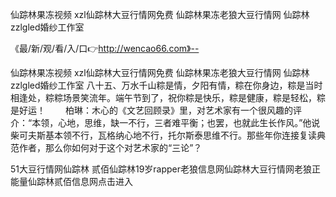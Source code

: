 仙踪林果冻视频
xzl仙踪林大豆行情网免费
仙踪林果冻老狼大豆行情网
仙踪林zzlgled婚纱工作室


《最/新/观/看/入/口👉http://wencao66.com》--

仙踪林果冻视频
xzl仙踪林大豆行情网免费
仙踪林果冻老狼大豆行情网
仙踪林zzlgled婚纱工作室
	八十五、万水千山粽是情，夕阳有情，粽在你身边，粽是当时相逢处，粽粽场景笑流年。端午节到了，祝你粽是快乐，粽是健康，粽是轻松，粽是好运！
　　柏琳：木心的《文艺回顾录》里，对艺术家有一个很风趣的评介：“本领，心地，思维，缺一不行，三者难平衡；也罢，也就此生长作风。”他说柴可夫斯基本领不行，瓦格纳心地不行，托尔斯泰思维不行。那些年你连接复读典范作者，那么你如何对于这个对艺术家的“三论”？





51大豆行情网仙踪林 贰佰仙踪林19岁rapper老狼信息网仙踪林大豆行情网老狼正能量仙踪林贰佰信息网点击进入
